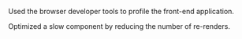 Used the browser developer tools to profile the front-end application.

Optimized a slow component by reducing the number of re-renders.